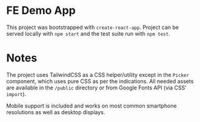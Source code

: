 # FE Demo App

This project was bootstrapped with `create-react-app`. Project can be served locally with `npm start` and the test suite run with `npm test`.

# Notes

The project uses TailwindCSS as a CSS helper/utility except in the `Picker` component, which uses pure CSS as per the indications. All needed assets
are available in the `/public` directory or from Google Fonts API (via CSS' `import`).

Mobile support is included and works on most common smartphone resolutions as well as desktop displays.

